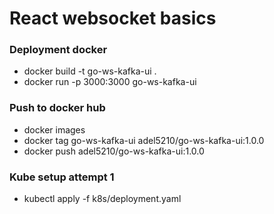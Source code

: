 # React websocket basics
### Deployment docker
- docker build -t go-ws-kafka-ui .
- docker run -p 3000:3000 go-ws-kafka-ui
### Push to docker hub
- docker images
- docker tag go-ws-kafka-ui adel5210/go-ws-kafka-ui:1.0.0
- docker push adel5210/go-ws-kafka-ui:1.0.0
### Kube setup attempt 1
- kubectl apply -f k8s/deployment.yaml 